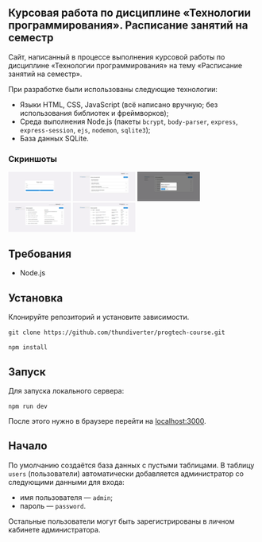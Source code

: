 ## Курсовая работа по дисциплине «Технологии программирования». Расписание занятий на семестр

Сайт, написанный в процессе выполнения курсовой работы по дисциплине «Технологии программирования» на тему «Расписание занятий на семестр».

При разработке были использованы следующие технологии:
* Языки HTML, CSS, JavaScript (всё написано вручную; без использования библиотек и фреймворков);
* Среда выполнения Node.js (пакеты ``bcrypt``, ``body-parser``, ``express``, ``express-session``, ``ejs``, ``nodemon``, ``sqlite3``);
* База данных SQLite.

### Скриншоты

<img src="https://github.com/thundiverter/progtech-course/blob/main/screenshots/screenshot-auth.png" width="25%" /> <img src="https://github.com/thundiverter/progtech-course/blob/main/screenshots/screenshot-admin.png" width="25%" /> <img src="https://github.com/thundiverter/progtech-course/blob/main/screenshots/screenshot-department.png" width="25%" /> <img src="https://github.com/thundiverter/progtech-course/blob/main/screenshots/screenshot-responsible.png" width="25%" /> <img src="https://github.com/thundiverter/progtech-course/blob/main/screenshots/screenshot-dispatch.png" width="25%" />


## Требования

* Node.js

## Установка

Клонируйте репозиторий и установите зависимости.

```
git clone https://github.com/thundiverter/progtech-course.git
```

```
npm install
```

## Запуск
Для запуска локального сервера:
```
npm run dev
```
После этого нужно в браузере перейти на [localhost:3000](localhost:3000).

## Начало

По умолчанию создаётся база данных с пустыми таблицами. В таблицу ``users`` (пользователи) автоматически добавляется администратор со следующими данными для входа:
* имя пользователя — ``admin``;
* пароль — ``password``.

Остальные пользователи могут быть зарегистрированы в личном кабинете администратора.

